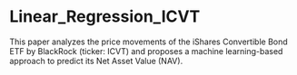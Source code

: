 # Linear_Regression_ICVT
This paper analyzes the price movements of the iShares Convertible Bond ETF by BlackRock (ticker: ICVT) and proposes a machine learning-based approach to predict its Net Asset Value (NAV).
